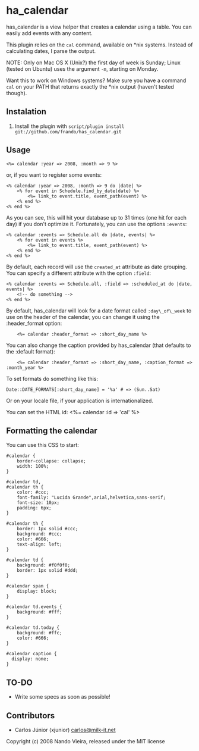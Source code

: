 ha\_calendar
============

has\_calendar is a view helper that creates a calendar using a table. You can
easily add events with any content.

This plugin relies on the `cal` command, available on *nix systems. Instead
of calculating dates, I parse the output.

NOTE: Only on Mac OS X (Unix?) the first day of week is Sunday; Linux (tested
on Ubuntu) uses the argument `-m`, starting on Monday.

Want this to work on Windows systems? Make sure you have a command `cal` on
your PATH that returns exactly the *nix output (haven't tested though).

Instalation
-----------

1) Install the plugin with `script/plugin install git://github.com/fnando/has_calendar.git`

Usage
-----

	<%= calendar :year => 2008, :month => 9 %>

or, if you want to register some events:

	<% calendar :year => 2008, :month => 9 do |date| %>
		<% for event in Schedule.find_by_date(date) %>
			<%= link_to event.title, event_path(event) %>
		<% end %>
	<% end %>

As you can see, this will hit your database up to 31 times (one hit for each
day) if you don't optimize it. Fortunately, you can use the options `:events`:

	<% calendar :events => Schedule.all do |date, events| %>
		<% for event in events %>
			<%= link_to event.title, event_path(event) %>
		<% end %>
	<% end %>

By default, each record will use the `created_at` attribute as date grouping.
You can specify a different attribute with the option `:field`:

	<% calendar :events => Schedule.all, :field => :scheduled_at do |date, events| %>
		<!-- do something -->
	<% end %>

By default, has\_calendar will look for a date format called `:day\_of\_week` to use on the
header of the calendar, you can change it using the :header_format option:

        <%= calendar :header_format => :short_day_name %>

You can also change the caption provided by has\_calendar (that defaults to the
:default format):

        <%= calendar :header_format => :short_day_name, :caption_format => :month_year %>

To set formats do something like this:

	Date::DATE_FORMATS[:short_day_name] = '%a' # => (Sun..Sat)

Or on your locale file, if your application is internationalized.

You can set the HTML id:
	<%= calendar :id => 'cal' %>

Formatting the calendar
-----------------------

You can use this CSS to start:

	#calendar {
		border-collapse: collapse;
		width: 100%;
	}

	#calendar td,
	#calendar th {
		color: #ccc;
		font-family: "Lucida Grande",arial,helvetica,sans-serif;
		font-size: 10px;
		padding: 6px;
	}

	#calendar th {
		border: 1px solid #ccc;
		background: #ccc;
		color: #666;
		text-align: left;
	}

	#calendar td {
		background: #f0f0f0;
		border: 1px solid #ddd;
	}

	#calendar span {
		display: block;
	}

	#calendar td.events {
		background: #fff;
	}

	#calendar td.today {
		background: #ffc;
		color: #666;
	}

	#calendar caption {
	  display: none;
	}

TO-DO
-----

- Write some specs as soon as possible!

Contributors
------------

* Carlos Júnior (xjunior) <carlos@milk-it.net>

Copyright (c) 2008 Nando Vieira, released under the MIT license
